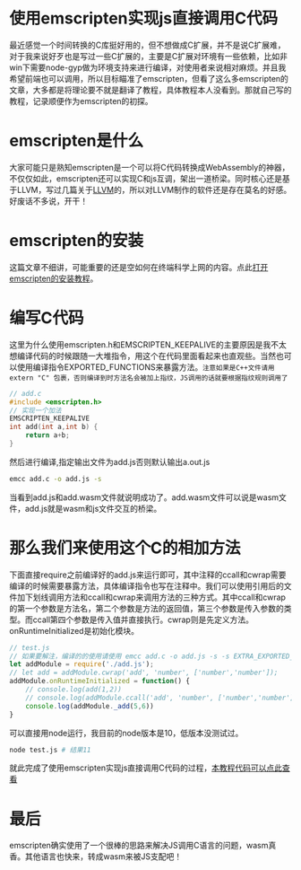 # 使用emscripten实现js直接调用C代码
最近感觉一个时间转换的C库挺好用的，但不想做成C扩展，并不是说C扩展难，对于我来说好歹也是写过一些C扩展的，主要是C扩展对环境有一些依赖，比如非win下需要node-gyp做为环境支持来进行编译，对使用者来说相对麻烦。并且我希望前端也可以调用，所以目标瞄准了emscripten，但看了这么多emscripten的文章，大多都是将理论要不就是翻译了教程，具体教程本人没看到。那就自己写的教程，记录顺便作为emscripten的初探。

# emscripten是什么
大家可能只是熟知emscripten是一个可以将C代码转换成WebAssembly的神器，不仅仅如此，emscripten还可以实现C和js互调，架出一道桥梁。同时核心还是基于LLVM，写过几篇关于[LLVM](https://github.com/zy445566/myBlog/blob/master/20180825llvm/README.md)的，所以对LLVM制作的软件还是存在莫名的好感。好废话不多说，开干！

# emscripten的安装
这篇文章不细讲，可能重要的还是空如何在终端科学上网的内容。点此[打开emscripten的安装教程](https://kripken.github.io/emscripten-site/docs/getting_started/downloads.html)。

# 编写C代码
这里为什么使用emscripten.h和EMSCRIPTEN_KEEPALIVE的主要原因是我不太想编译代码的时候跟随一大堆指令，用这个在代码里面看起来也直观些。当然也可以使用编译指令EXPORTED_FUNCTIONS来暴露方法。`注意如果是C++文件请用extern "C" 包裹，否则编译到时方法名会被加上指纹，JS调用的话就要根据指纹规则调用了`
```c
// add.c
#include <emscripten.h>
// 实现一个加法
EMSCRIPTEN_KEEPALIVE
int add(int a,int b) {
    return a+b;
}
```
然后进行编译,指定输出文件为add.js否则默认输出a.out.js
```sh
emcc add.c -o add.js -s 
```
当看到add.js和add.wasm文件就说明成功了。add.wasm文件可以说是wasm文件，add.js就是wasm和js文件交互的桥梁。

# 那么我们来使用这个C的相加方法
下面直接require之前编译好的add.js来运行即可，其中注释的ccall和cwrap需要编译的时候需要暴露方法，具体编译指令也写在注释中。我们可以使用引用后的文件加下划线调用方法和ccall和cwrap来调用方法的三种方式。其中ccall和cwrap的第一个参数是方法名，第二个参数是方法的返回值，第三个参数是传入参数的类型。而ccall第四个参数是传入值并直接执行。cwrap则是先定义方法。onRuntimeInitialized是初始化模块。
```js
// test.js
// 如果要解注，编译的的使用请使用 emcc add.c -o add.js -s -s EXTRA_EXPORTED_RUNTIME_METHODS='["ccall", "cwrap"]'
let addModule = require('./add.js');
// let add = addModule.cwrap('add', 'number', ['number','number']);
addModule.onRuntimeInitialized = function() {
    // console.log(add(1,2))
    // console.log(addModule.ccall('add', 'number', ['number','number'], [3,4]));
    console.log(addModule._add(5,6))
}
```
可以直接用node运行，我目前的node版本是10，低版本没测试过。
```sh
node test.js # 结果11
```
就此完成了使用emscripten实现js直接调用C代码的过程，[本教程代码可以点此查看](https://github.com/zy445566/myBlog/tree/master/20181024emscripten/20181024emscripten-calling-c)

# 最后
emscripten确实使用了一个很棒的思路来解决JS调用C语言的问题，wasm真香。其他语言也快来，转成wasm来被JS支配吧！